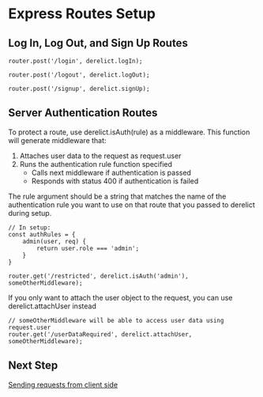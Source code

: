 # Express Routes Setup

## Log In, Log Out, and Sign Up Routes

```
router.post('/login', derelict.logIn);

router.post('/logout', derelict.logOut);

router.post('/signup', derelict.signUp);
```

## Server Authentication Routes

To protect a route, use derelict.isAuth(rule) as a middleware. This function will generate middleware that:
1. Attaches user data to the request as request.user
1. Runs the authentication rule function specified
    - Calls next middleware if authentication is passed
    - Responds with status 400 if authentication is failed

The rule argument should be a string that matches the name of the authentication rule you want to use on that route that you passed to derelict during setup.

```
// In setup:
const authRules = {
    admin(user, req) {
        return user.role === 'admin';
    }
}

router.get('/restricted', derelict.isAuth('admin'), someOtherMiddleware);
```

If you only want to attach the user object to the request, you can use derelict.attachUser instead

```
// someOtherMiddleware will be able to access user data using request.user
router.get('/userDataRequired', derelict.attachUser, someOtherMiddleware);

```

## Next Step

[Sending requests from client side](./client_usage.md)
